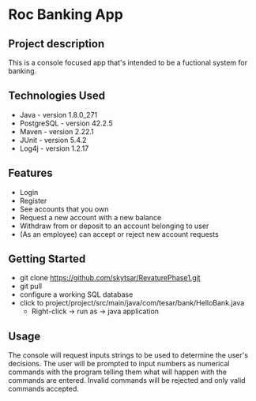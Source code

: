 # Roc Banking App

## Project description
This is a console focused app that's intended to be a fuctional system for banking.

## Technologies Used
* Java - version 1.8.0_271
* PostgreSQL - version 42.2.5
* Maven - version 2.22.1
* JUnit - version 5.4.2
* Log4j - version 1.2.17

## Features
* Login
* Register
* See accounts that you own
* Request a new account with a new balance
* Withdraw from or deposit to an account belonging to user
* (As an employee) can accept or reject new account requests


## Getting Started
* git clone https://github.com/skytsar/RevaturePhase1.git
* git pull
* configure a working SQL database
* click to project/project/src/main/java/com/tesar/bank/HelloBank.java 
  * Right-click -> run as -> java application

## Usage
The console will request inputs strings to be used to determine the user's decisions. The user will be prompted to input numbers as numerical commands with the program telling them what will happen with the commands are entered. Invalid commands will be rejected and only valid commands accepted.
